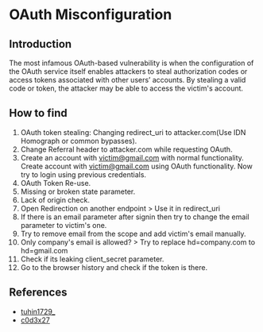 # OAuth Misconfiguration

## Introduction
The most infamous OAuth-based vulnerability is when the configuration of the OAuth service itself enables attackers to steal authorization codes or access tokens associated with other users’ accounts. By stealing a valid code or token, the attacker may be able to access the victim's account.

## How to find
1. OAuth token stealing: Changing redirect_uri to attacker.com(Use IDN Homograph or common bypasses).
2. Change Referral header to attacker.com while requesting OAuth.
3. Create an account with victim@gmail.com with normal functionality. Create account with victim@gmail.com using OAuth functionality. Now try to login using previous credentials.
4. OAuth Token Re-use.
5. Missing or broken state parameter.
6. Lack of origin check.
7. Open Redirection on another endpoint > Use it in redirect_uri
8. If there is an email parameter after signin then try to change the email parameter to victim's one.
9. Try to remove email from the scope and add victim's email manually.
10. Only company's email is allowed? > Try to replace hd=company.com to hd=gmail.com
11. Check if its leaking client_secret parameter.
12. Go to the browser history and check if the token is there.

## References
* [tuhin1729_](https://twitter.com/tuhin1729_/status/1417843523177484292)
* [c0d3x27](https://infosecwriteups.com/the-oauth-misconfiguration-15e66dd19a6e)